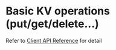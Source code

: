 # Basic KV operations (put/get/delete...)
Refer to [Client API Reference](client_api_reference.md) for detail